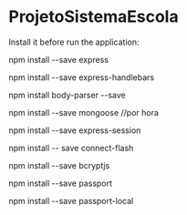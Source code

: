 # ProjetoSistemaEscola

Install it before run the application:

npm install --save express

npm install --save express-handlebars

npm install body-parser --save

npm install --save mongoose //por hora

npm install --save express-session

npm install -- save connect-flash

npm install --save bcryptjs

npm install --save passport

npm install --save passport-local